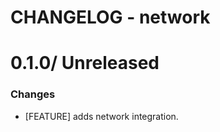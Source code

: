 # CHANGELOG - network

0.1.0/ Unreleased
==================

### Changes

* [FEATURE] adds network integration.
